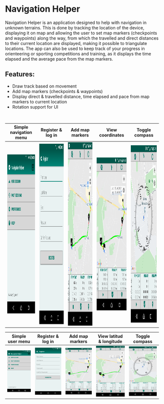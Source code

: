 # Navigation Helper

Navigation Helper is an application designed to help with navigation in unknown terrains. This is done by tracking the location of the device, displaying it on map and allowing the user to set map markers (checkpoints and waypoints) along the way, from which the travelled and direct distances to their current location are displayed, making it possible to triangulate locations. The app can also be used to keep track of your progress in orienteering or sporting competitions and training, as it displays the time elapsed and the average pace from the map markers.

## Features:
  * Draw track based on movement
  * Add map markers (checkpoints & waypoints)
  * Display direct & travelled distance, time elapsed and pace from map markers to current location
  * Rotation support for UI
<br/>

| Simple navigation menu | Register & log in | Add map markers | View coordinates | Toggle compass |
|-------------------|-------------------|-------------------|-------------------|-------------------|
| <img src="screenshots/screenshot1.png" height="520"> | <img src="screenshots/screenshot2.png" height="590"> | <img src="screenshots/screenshot3.png" height="600"> | <img src="screenshots/screenshot4.png" height="500"> | <img src="screenshots/screenshot5.png" height="580"> |

| Simple user menu | Register & log in | Add map markers | View latitud & longitude | Toggle compass |
|------------------------|-------------------|-----------------|------------------|----------------|
| ![screenshot](screenshots/screenshot1.png) | ![screenshot](screenshots/screenshot2.png) | ![screenshot](screenshots/screenshot3.png) | ![screenshot](screenshots/screenshot4.png) | ![screenshot](screenshots/screenshot5.png) |
